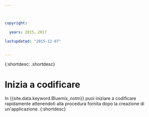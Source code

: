 ```yaml
---



copyright:

  years: 2015，2017

lastupdated: "2015-12-07"


---
```


{:shortdesc: .shortdesc}

# Inizia a codificare


In {{site.data.keyword.Bluemix_notm}} puoi iniziare a codificare rapidamente attenendoti alla procedura fornita dopo la creazione di un'applicazione.
{:shortdesc}
